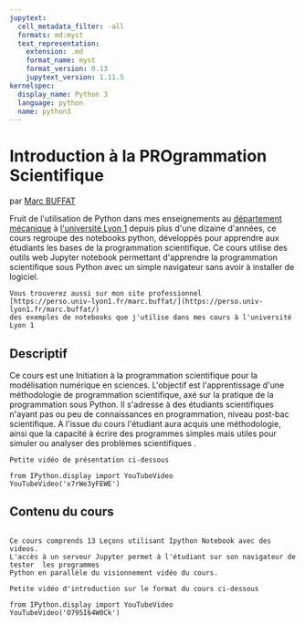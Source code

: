 ```yaml
---
jupytext:
  cell_metadata_filter: -all
  formats: md:myst
  text_representation:
    extension: .md
    format_name: myst
    format_version: 0.13
    jupytext_version: 1.11.5
kernelspec:
  display_name: Python 3
  language: python
  name: python3
---
```


Introduction à la PROgrammation Scientifique
============================================

par [Marc BUFFAT](https://perso.univ-lyon1.fr/marc.buffat)


Fruit de l'utilisation de Python dans mes enseignements au [département mécanique](https://fst-mecanique.univ-lyon1.fr) 
à [l'université Lyon 1](https://www.univ-lyon1.fr) depuis plus d'une dizaine d'années,
ce cours regroupe des notebooks python, développés pour apprendre aux étudiants les bases de la programmation scientifique.
Ce cours utilise des outils web Jupyter notebook permettant d'apprendre la programmation scientifique sous Python
avec un simple navigateur sans avoir à installer de logiciel. 

```{note}
Vous trouverez aussi sur mon site professionnel 
[https://perso.univ-lyon1.fr/marc.buffat/](https://perso.univ-lyon1.fr/marc.buffat/) 
des exemples de notebooks que j'utilise dans mes cours à l'université Lyon 1
```

Descriptif
----------
Ce cours est une Initiation à la programmation scientifique pour la modélisation numérique en
sciences.  L'objectif est l'apprentissage d'une méthodologie de programmation
scientifique, axé sur la pratique de la programmation sous Python. Il s'adresse
à des étudiants scientifiques n'ayant pas ou peu de connaissances en
programmation, niveau post-bac scientifique. A l'issue du cours l'étudiant aura
acquis une méthodologie, ainsi que la capacité à écrire des programmes simples
mais utiles pour  simuler ou analyser des problèmes scientifiques .

```{tip} 
Petite vidéo de présentation ci-dessous
```

```{code-cell}
from IPython.display import YouTubeVideo
YouTubeVideo('x7rWe3yFEWE')
```

Contenu du cours
------- 

```{tableofcontents}
```

```{admonition} Objectifs
Ce cours comprends 13 Leçons utilisant Ipython Notebook avec des videos. 
L'accès à un serveur Jupyter permet à l'étudiant sur son navigateur de tester  les programmes
Python en parallèle du visionnement vidéo du cours. 
```

```{tip} 
Petite vidéo d'introduction sur le format du cours ci-dessous
```

```{code-cell}
from IPython.display import YouTubeVideo
YouTubeVideo('O795I64W0Ck')

```

